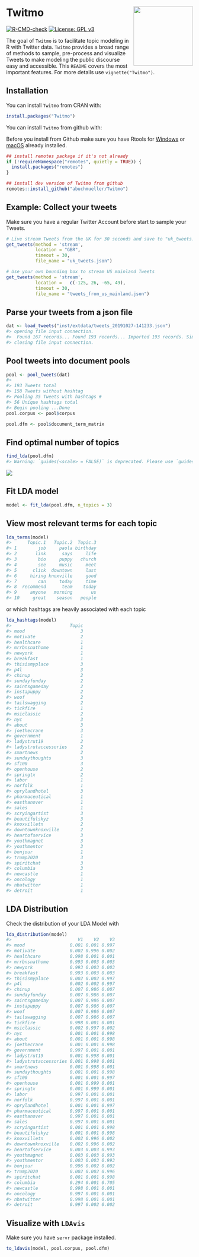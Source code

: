 
# Twitmo <img src="man/figures/hexSticker.png" width="160px" align="right" />

<!-- badges: start -->

[![R-CMD-check](https://github.com/abuchmueller/Twitmo/workflows/R-CMD-check/badge.svg)](https://github.com/abuchmueller/Twitmo/actions)
[![License: GPL
v3](https://img.shields.io/badge/License-GPLv3-blue.svg)](https://www.gnu.org/licenses/gpl-3.0)
<!-- badges: end -->

The goal of `Twitmo` is to facilitate topic modeling in R with Twitter
data. `Twitmo` provides a broad range of methods to sample, pre-process
and visualize Tweets to make modeling the public discourse easy and
accessible. This `README` covers the most important features. For more
details use `vignette("Twitmo")`.

## Installation

You can install `Twitmo` from CRAN with:

``` r
install.packages("Twitmo")
```

You can install `Twitmo` from github with:

Before you install from Github make sure you have Rtools for
[Windows](https://cran.r-project.org/bin/windows/Rtools/ "Rtools for Windows (CRAN)")
or
[macOS](https://thecoatlessprofessor.com/programming/cpp/r-compiler-tools-for-rcpp-on-macos/ "Rtools for macOS")
already installed.

``` r
## install remotes package if it's not already
if (!requireNamespace("remotes", quietly = TRUE)) {
  install.packages("remotes")
}

## install dev version of Twitmo from github
remotes::install_github("abuchmueller/Twitmo")
```

## Example: Collect your tweets

Make sure you have a regular Twitter Account before start to sample your
Tweets.

``` r
# Live stream Tweets from the UK for 30 seconds and save to "uk_tweets.json" in current working directory
get_tweets(method = 'stream', 
           location = "GBR", 
           timeout = 30, 
           file_name = "uk_tweets.json")

# Use your own bounding box to stream US mainland Tweets
get_tweets(method = 'stream', 
           location =   c(-125, 26, -65, 49), 
           timeout = 30,
           file_name = "tweets_from_us_mainland.json")
```

## Parse your tweets from a json file

``` r
dat <- load_tweets("inst/extdata/tweets_20191027-141233.json")
#> opening file input connection.
#>  Found 167 records... Found 193 records... Imported 193 records. Simplifying...
#> closing file input connection.
```

## Pool tweets into document pools

``` r
pool <- pool_tweets(dat)
#> 
#> 193 Tweets total
#> 158 Tweets without hashtag
#> Pooling 35 Tweets with hashtags #
#> 56 Unique hashtags total
#> Begin pooling ...Done
pool.corpus <- pool$corpus
```

``` r
pool.dfm <- pool$document_term_matrix
```

## Find optimal number of topics

``` r
find_lda(pool.dfm)
#> Warning: `guides(<scale> = FALSE)` is deprecated. Please use `guides(<scale> = "none")` instead.
```

![](man/figures/README-ldatuner-1.png)<!-- -->

## Fit LDA model

``` r
model <- fit_lda(pool.dfm, n_topics = 3)
```

## View most relevant terms for each topic

``` r
lda_terms(model)
#>      Topic.1   Topic.2  Topic.3
#> 1        job     paola birthday
#> 2       link      says     life
#> 3        bio     puppy   church
#> 4        see     music     meet
#> 5      click  downtown     last
#> 6     hiring knoxville     good
#> 7        can     today     time
#> 8  recommend      team    today
#> 9     anyone   morning       us
#> 10     great    season   people
```

or which hashtags are heavily associated with each topic

``` r
lda_hashtags(model)
#>                      Topic
#> mood                     3
#> motivate                 2
#> healthcare               1
#> mrrbnsnathome            1
#> newyork                  1
#> breakfast                1
#> thisismyplace            3
#> p4l                      3
#> chinup                   2
#> sundayfunday             2
#> saintsgameday            2
#> instapuppy               2
#> woof                     2
#> tailswagging             2
#> tickfire                 1
#> msiclassic               2
#> nyc                      3
#> about                    3
#> joethecrane              3
#> government               1
#> ladystrut19              2
#> ladystrutaccessories     2
#> smartnews                2
#> sundaythoughts           3
#> sf100                    3
#> openhouse                2
#> springtx                 2
#> labor                    1
#> norfolk                  1
#> oprylandhotel            3
#> pharmaceutical           1
#> easthanover              1
#> sales                    1
#> scryingartist            3
#> beautifulskyz            3
#> knoxvilletn              2
#> downtownknoxville        2
#> heartofservice           3
#> youthmagnet              3
#> youthmentor              3
#> bonjour                  1
#> trump2020                3
#> spiritchat               3
#> columbia                 3
#> newcastle                1
#> oncology                 1
#> nbatwitter               1
#> detroit                  1
```

## LDA Distribution

Check the distribution of your LDA Model with

``` r
lda_distribution(model)
#>                         V1    V2    V3
#> mood                 0.001 0.001 0.997
#> motivate             0.002 0.996 0.002
#> healthcare           0.998 0.001 0.001
#> mrrbnsnathome        0.993 0.003 0.003
#> newyork              0.993 0.003 0.003
#> breakfast            0.993 0.003 0.003
#> thisismyplace        0.002 0.002 0.997
#> p4l                  0.002 0.002 0.997
#> chinup               0.007 0.986 0.007
#> sundayfunday         0.007 0.986 0.007
#> saintsgameday        0.007 0.986 0.007
#> instapuppy           0.007 0.986 0.007
#> woof                 0.007 0.986 0.007
#> tailswagging         0.007 0.986 0.007
#> tickfire             0.998 0.001 0.001
#> msiclassic           0.002 0.997 0.002
#> nyc                  0.001 0.001 0.998
#> about                0.001 0.001 0.998
#> joethecrane          0.001 0.001 0.998
#> government           0.997 0.001 0.001
#> ladystrut19          0.001 0.998 0.001
#> ladystrutaccessories 0.001 0.998 0.001
#> smartnews            0.001 0.998 0.001
#> sundaythoughts       0.001 0.001 0.998
#> sf100                0.001 0.001 0.997
#> openhouse            0.001 0.999 0.001
#> springtx             0.001 0.999 0.001
#> labor                0.997 0.001 0.001
#> norfolk              0.997 0.001 0.001
#> oprylandhotel        0.001 0.001 0.997
#> pharmaceutical       0.997 0.001 0.001
#> easthanover          0.997 0.001 0.001
#> sales                0.997 0.001 0.001
#> scryingartist        0.001 0.001 0.998
#> beautifulskyz        0.001 0.001 0.998
#> knoxvilletn          0.002 0.996 0.002
#> downtownknoxville    0.002 0.996 0.002
#> heartofservice       0.003 0.003 0.993
#> youthmagnet          0.003 0.003 0.993
#> youthmentor          0.003 0.003 0.993
#> bonjour              0.996 0.002 0.002
#> trump2020            0.002 0.002 0.996
#> spiritchat           0.001 0.001 0.998
#> columbia             0.294 0.001 0.705
#> newcastle            0.998 0.001 0.001
#> oncology             0.997 0.001 0.001
#> nbatwitter           0.998 0.001 0.001
#> detroit              0.997 0.002 0.002
```

## Visualize with `LDAvis`

Make sure you have `servr` package installed.

``` r
to_ldavis(model, pool.corpus, pool.dfm)
```
